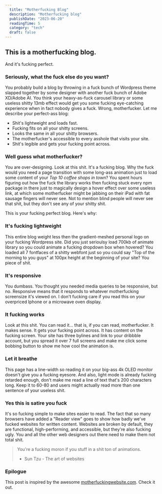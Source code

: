 ```yaml
---
  title: "Motherfucking Blog"
  description: "Motherfucking blog"
  publishDate: "2023-06-20"
  readingTime: 5
  category: "tech"
  draft: false
---
```


## This is a motherfucking blog.

And it's fucking perfect.

### Seriously, what the fuck else do you want?

You probably build a blog by throwing in a fuck bunch of Wordpress theme slapped together by some designer with another fuck bunch of Adobe XD/Adobe AI. You think your heavy-as-fuck carousel library or some useless shitty 13mb effect would get you some fucking eye-catching experience when in fact nobody gives a fuck. Wrong, motherfucker. Let me describe your perfect-ass blog:

- Shit's lightweight and loads fast.
- Fucking fits on all your shitty screens.
- Looks the same in all your shitty browsers.
- The motherfucker's accessible to every asshole that visits your site.
- Shit's legible and gets your fucking point across.

### Well guess what motherfucker?

You are over-designing. Look at this shit. It's a fucking blog. Why the fuck would you need a page transition with some long-ass animation just to load some content of your *Top 10 coffee shops in town*? You spent hours figuring out how the fuck the library works then fucking stuck every npm package in there just to magically design a hover effect over some useless link, at which some motherfucker might be jabbing on their iPad with fat sausage fingers will never see. Not to mention blind people will never see that shit, but they don't see any of your shitty shit.

This is your fucking perfect blog. Here's why:

### It's fucking lightweight

This entire blog weight less then the gradient-meshed personal logo on your fucking Wordpress site. Did you just serioulsy load 700kb of animate library so you could animate a fucking dropdown box when hovered? You loaded all 7 fontfaces of a shitty webfont just so you could say "Top of the morning to you guys" at 100px height at the beginning of your site? You piece of shit.

### It's responsive

You dumbass. You thought you needed media queries to be responsive, but no. Responsive means that it responds to whatever motherfucking screensize it's viewed on. I don't fucking care if you read this on your overpriced Iphone or a microwave oven display.

### It fucking works

Look at this shit. You can read it... that is, if you can read, motherfucker. It makes sense. It gets your fucking point across. It has content on the fucking screen. Your site has three bylines and link to your dribbble account, but you spread it over 7 full screens and make me click some bobbing button to show me how cool the animation is.

### Let it breathe

This page has a line-width so reading it on your big-ass 4k OLED monitor doesn't give you a fucking eyesore. And also, light mode is already fucking retarded enough, don't make me read a line of text that's 200 characters long. Keep it to 60-80 and users might actually read more than one sentence of your useless shit.

### Yes this is satire you fuck

It's so fucking simple to make sites easier to read. The fact that so many browsers have added a "Reader view" goes to show how badly we've fucked websites for written content. Websites are broken by default, they are functional, high-performing, and accessible, but they're also fucking ugly. You and all the other web designers out there need to make them not total shit.

> You're a fucking moron if you stuff in a shit ton of animations.
> - Sun Tzu - The art of websites

### Epilogue

This post is inspired by the awesome [motherfuckingwebsite.com](https://motherfuckingwebsite.com/). Check it out.
